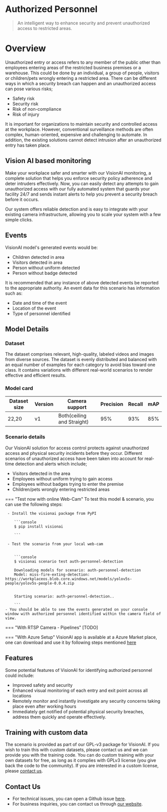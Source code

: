 # Authorized Personnel


> An intelligent way to enhance security and prevent unauthorized access to restricted areas.

# Overview

Unauthorized entry or access refers to any member of the public other than employees entering areas of the restricted business premises or a warehouse. This could be done by an individual, a group of people, visitors or children/pets wrongly entering a restricted area. There can be different ways in which a security breach can happen and an unauthorized access can pose various risks;

- Safety risk
- Security risk
- Risk of non-compliance
- Risk of injury

It is important for organizations to maintain security and controlled access at the workplace. However, conventional surveillance methods are often complex, human-oriented, expensive and challenging to automate. In addition, the existing solutions cannot detect intrusion after an unauthorized entry has taken place.


## Vision AI based monitoring

Make your workplace safer and smarter with our VisionAI monitoring, a complete solution that helps you enforce security policy adherence and deter intruders effectively. Now, you can easily detect any attempts to gain unauthorized access with our fully automated system that guards your facility 24/7 and sends instant alerts to help you prevent a security breach before it occurs. 

Our system offers reliable detection and is easy to integrate with your existing camera infrastructure, allowing you to scale your system with a few simple clicks.

## Events

VisionAI model's generated events would be:

- Children detected in area
- Visitors detected in area
- Person without uniform detected
- Person without badge detected

It is recommended that any instance of above detected events be reported to the appropriate authority.
An event data for this scenario has information such as:

- Date and time of the event
- Location of the event
- Type of personnel identified


## Model Details

### Dataset

The dataset comprises relevant, high-quality, labeled videos and images from diverse sources.
The dataset is evenly distributed and balanced with an equal number of examples for each category to avoid bias toward one class.
It contains variations with different real-world scenarios to render effective and efficient results.


### Model card

 <div class="table">
    <table class="fl-table">
        <thead>
        <tr><th>Dataset size</th>
            <th>Version</th>
            <th>Camera support</th>
            <th>Precision</th>
            <th>Recall</th>
            <th> mAP  </th>  
        </thead>
        <tbody>
        <tr>
            <td>22,20</td>
            <td>v1</td>
            <td>Both(ceiling and Straight)</td>
            <td>95% </td>
            <td>93% </td>
            <td>85% </td>
        </tr>
        </tbody>
    </table>
</div>

### Scenario details
Our VisionAI solution for access control protects against unauthorized access and physical security incidents before they occur. Different scenarios of unauthorized access have been taken into account for real-time detection and alerts which include;

- Visitors detected in the area
- Employees without uniform trying to gain access 
- Employees without badges trying to enter the premise 
- Children/pets wrongly entering restricted areas



=== "Test now with online Web-Cam"
     To test this model & scenario, you can use the following steps:

     - Install the visionai package from PyPI
     
        ```console
        $ pip install visionai
        
        ```
     
     - Test the scenario from your local web-cam
     

        ```console
        $ visionai scenario test auth-personnel-detection

        Downloading models for scenario: auth-personnel-detection
        Model: miss-fire-exting-detection: https://workplaceos.blob.core.windows.net/models/yolov5s-people/yolov5s-people-0.0.4.zip
        

        Starting scenario: auth-personnel-detection..

        ```
    - You should be able to see the events generated on your console window with authorized personnel identified within the camera field of view.

=== "With RTSP Camera - Pipelines"
     [TODO]
 
=== "With Azure Setup"
     VisionAI app is available at a Azure Market place, one can download and use it by following steps mentioned [here](../reference/azure-managed-app.md)



## Features

Some potential features of VisionAI for identifying authorized personnel could include:
- Improved safety and security
- Enhanced visual monitoring of each entry and exit point across all locations
- Remotely monitor and instantly investigate any security concerns taking place even after working hours
- Immediately get notified of potential physical security breaches, address them quickly and operate effectively.


## Training with custom data

The scenario is provided as part of our GPL-v3 package for VisionAI. If you wish to train this with custom datasets, please contact us and we can provide you with the training code. You can do custom training with your own datasets for free, as long as it complies with GPLv3 license (you give back the code to the community). If you are interested in a custom license, please [contact us](../company/contact.md).


## Contact Us

- For technical issues, you can open a Github issue [here](https://github.com/visionify/visionai).
- For business inquiries, you can contact us through [our website](https://visionify.ai/contact-us/).